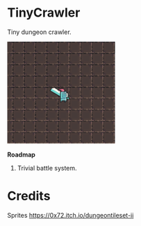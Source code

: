 # TinyCrawler

Tiny dungeon crawler.

![Screen](Resources/screen.PNG?raw=true "Screen")


**Roadmap**
1. Trivial battle system.




# Credits 
Sprites https://0x72.itch.io/dungeontileset-ii
